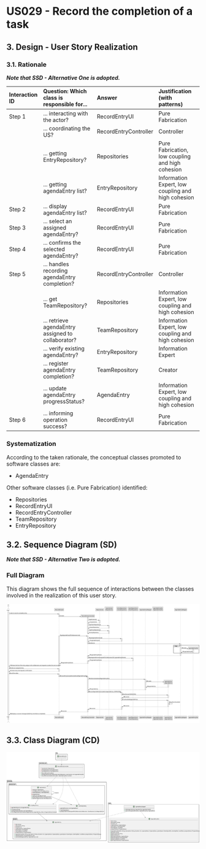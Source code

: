 # US029 - Record the completion of a task

## 3. Design - User Story Realization 

### 3.1. Rationale

_**Note that SSD - Alternative One is adopted.**_


| Interaction ID | Question: Which class is responsible for...        | Answer                | Justification (with patterns)                      |
|:---------------|:---------------------------------------------------|:----------------------|:---------------------------------------------------|
| Step 1         | ... interacting with the actor?                    | RecordEntryUI         | Pure Fabrication                                   |
|                | ... coordinating the US?                           | RecordEntryController | Controller                                         |
|                | ... getting EntryRepository?                       | Repositories          | Pure Fabrication, low coupling and high cohesion   |
|                | ... getting agendaEntry list?                      | EntryRepository       | Information Expert, low coupling and high cohesion |
| Step 2         | ... display agendaEntry list?                      | RecordEntryUI         | Pure Fabrication                                   |
| Step 3         | ... select an assigned agendaEntry?                | RecordEntryUI         | Pure Fabrication                                   |
| Step 4         | ... confirms the selected agendaEntry?             | RecordEntryUI         | Pure Fabrication                                   |
| Step 5         | ... handles recording agendaEntry completion?      | RecordEntryController | Controller                                         |
|                | ... get TeamRepository?                            | Repositories          | Information Expert, low coupling and high cohesion |
|                | ... retrieve agendaEntry assigned to collaborator? | TeamRepository        | Information Expert, low coupling and high cohesion |
|                | ... verify existing agendaEntry?                   | EntryRepository       | Information Expert                                 |
|                | ... register agendaEntry completion?               | TeamRepository        | Creator                                            | 
|                | ... update agendaEntry progressStatus?             | AgendaEntry           | Information Expert, low coupling and high cohesion | 
| Step 6         | ... informing operation success?                   | RecordEntryUI         | Pure Fabrication                                   | 



### Systematization ##

According to the taken rationale, the conceptual classes promoted to software classes are: 

* AgendaEntry

Other software classes (i.e. Pure Fabrication) identified: 

* Repositories
* RecordEntryUI
* RecordEntryController
* TeamRepository
* EntryRepository


## 3.2. Sequence Diagram (SD)

_**Note that SSD - Alternative Two is adopted.**_

### Full Diagram

This diagram shows the full sequence of interactions between the classes involved in the realization of this user story.

![Sequence Diagram - Full](svg/us029-sequence-diagram-full.svg)

## 3.3. Class Diagram (CD)

![Class Diagram](svg/us029-class-diagram.svg)